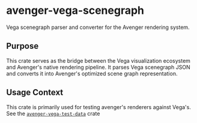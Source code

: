 # avenger-vega-scenegraph

Vega scenegraph parser and converter for the Avenger rendering system.

## Purpose

This crate serves as the bridge between the Vega visualization ecosystem and Avenger's native rendering pipeline. It parses Vega scenegraph JSON and converts it into Avenger's optimized scene graph representation.

## Usage Context
This crate is primarily used for testing avenger's renderers against Vega's. See the [`avenger-vega-test-data`](../avenger-vega-test-data) crate